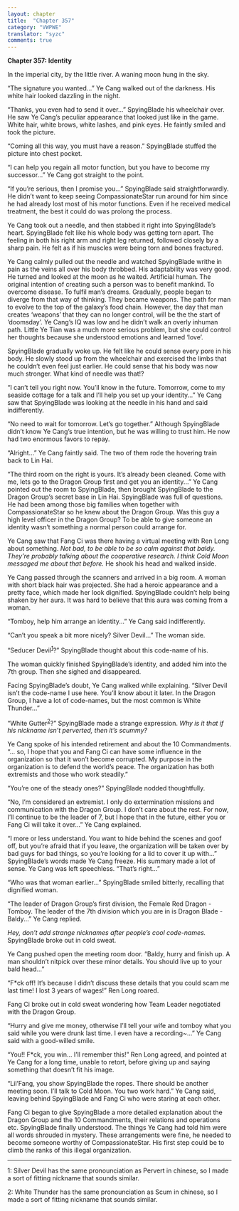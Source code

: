 ```yaml
---
layout: chapter
title:  "Chapter 357"
category: "VWPWE"
translator: "syzc"
comments: true
---
```


**Chapter 357: Identity**

In the imperial city, by the little river. A waning moon hung in the sky.

“The signature you wanted...” Ye Cang walked out of the darkness. His white hair looked dazzling in the night.

“Thanks, you even had to send it over...” SpyingBlade his wheelchair over. He saw Ye Cang’s peculiar appearance that looked just like in the game. White hair, white brows, white lashes, and pink eyes. He faintly smiled and took the picture.

“Coming all this way, you must have a reason.” SpyingBlade stuffed the picture into chest pocket.

“I can help you regain all motor function, but you have to become my successor...” Ye Cang got straight to the point.

“If you’re serious, then I promise you...” SpyingBlade said straightforwardly. He didn’t want to keep seeing CompassionateStar run around for him since he had already lost most of his motor functions. Even if he received medical treatment, the best it could do was prolong the process.

Ye Cang took out a needle, and then stabbed it right into SpyingBlade’s heart. SpyingBlade felt like his whole body was getting torn apart. The feeling in both his right arm and right leg returned, followed closely by a sharp pain. He felt as if his muscles were being torn and bones fractured.

Ye Cang calmly pulled out the needle and watched SpyingBlade writhe in pain as the veins all over his body throbbed. His adaptability was very good. He turned and looked at the moon as he waited. Artificial human. The original intention of creating such a person was to benefit mankind. To overcome disease. To fulfil man’s dreams. Gradually, people began to diverge from that way of thinking. They became weapons. The path for man to evolve to the top of the galaxy’s food chain. However, the day that man creates ‘weapons’ that they can no longer control, will be the the start of ‘doomsday’. Ye Cang’s IQ was low and he didn’t walk an overly inhuman path. Little Ye Tian was a much more serious problem, but she could control her thoughts because she understood emotions and learned ‘love’.

SpyingBlade gradually woke up. He felt like he could sense every pore in his body. He slowly stood up from the wheelchair and exercised the limbs that he couldn’t even feel just earlier. He could sense that his body was now much stronger. What kind of needle was that!?

“I can’t tell you right now. You’ll know in the future. Tomorrow, come to my seaside cottage for a talk and I’ll help you set up your identity...” Ye Cang saw that SpyingBlade was looking at the needle in his hand and said indifferently.

“No need to wait for tomorrow. Let’s go together.” Although SpyingBlade didn’t know Ye Cang’s true intention, but he was willing to trust him. He now had two enormous favors to repay.

“Alright...” Ye Cang faintly said. The two of them rode the hovering train back to Lin Hai.

“The third room on the right is yours. It’s already been cleaned. Come with me, lets go to the Dragon Group first and get you an identity...” Ye Cang pointed out the room to SpyingBlade, then brought SpyingBlade to the Dragon Group’s secret base in Lin Hai. SpyingBlade was full of questions. He had been among those big families when together with CompassionateStar so he knew about the Dragon Group. Was this guy a high level officer in the Dragon Group? To be able to give someone an identity wasn’t something a normal person could arrange for.

Ye Cang saw that Fang Ci was there having a virtual meeting with Ren Long about something. *Not bad, to be able to be so calm against that baldy. They’re probably talking about the cooperative research. I think Cold Moon messaged me about that before.* He shook his head and walked inside.

Ye Cang passed through the scanners and arrived in a big room. A woman with short black hair was projected. She had a heroic appearance and a pretty face, which made her look dignified. SpyingBlade couldn’t help being shaken by her aura. It was hard to believe that this aura was coming from a woman.

“Tomboy, help him arrange an identity...” Ye Cang said indifferently.

“Can’t you speak a bit more nicely? Silver Devil...” The woman side.

“Seducer Devil<sup>[1](#footnote1)</sup>?” SpyingBlade thought about this code-name of his.

The woman quickly finished SpyingBlade’s identity, and added him into the 7th group. Then she sighed and disappeared.

Facing SpyingBlade’s doubt, Ye Cang walked while explaining. “Silver Devil isn’t the code-name I use here. You’ll know about it later. In the Dragon Group, I have a lot of code-names, but the most common is White Thunder...”

“White Gutter<sup>[2](#footnote2)</sup>?” SpyingBlade made a strange expression. *Why is it that if his nickname isn’t perverted, then it’s scummy?*

Ye Cang spoke of his intended retirement and about the 10 Commandments. “... so, I hope that you and Fang Ci can have some influence in the organization so that it won’t become corrupted. My purpose in the organization is to defend the world’s peace. The organization has both extremists and those who work steadily.”

“You’re one of the steady ones?” SpyingBlade nodded thoughtfully.

“No, I’m considered an extremist. I only do extermination missions and communication with the Dragon Group. I don’t care about the rest. For now, I’ll continue to be the leader of 7, but I hope that in the future, either you or Fang Ci will take it over...” Ye Cang explained.

“I more or less understand. You want to hide behind the scenes and goof off, but you’re afraid that if you leave, the organization will be taken over by bad guys for bad things, so you’re looking for a lid to cover it up with...” SpyingBlade’s words made Ye Cang freeze. His summary made a lot of sense. Ye Cang was left speechless. “That’s right...”

“Who was that woman earlier...” SpyingBlade smiled bitterly, recalling that dignified woman.

“The leader of Dragon Group’s first division, the Female Red Dragon - Tomboy. The leader of the 7th division which you are in is Dragon Blade - Baldy...” Ye Cang replied.

*Hey, don’t add strange nicknames after people’s cool code-names.* SpyingBlade broke out in cold sweat.

Ye Cang pushed open the meeting room door. “Baldy, hurry and finish up. A man shouldn’t nitpick over these minor details. You should live up to your bald head...”

“F\*ck off! It’s because I didn’t discuss these details that you could scam me last time! I lost 3 years of wages!” Ren Long roared.

Fang Ci broke out in cold sweat wondering how Team Leader negotiated with the Dragon Group.

“Hurry and give me money, otherwise I’ll tell your wife and tomboy what you said while you were drunk last time. I even have a recording~...” Ye Cang said with a good-willed smile.

“You!! F\*ck, you win… I’ll remember this!” Ren Long agreed, and pointed at Ye Cang for a long time, unable to retort, before giving up and saying something that doesn’t fit his image.

“Lil’Fang, you show SpyingBlade the ropes. There should be another meeting soon. I’ll talk to Cold Moon. You two work hard.” Ye Cang said, leaving behind SpyingBlade and Fang Ci who were staring at each other.

Fang Ci began to give SpyingBlade a more detailed explanation about the Dragon Group and the 10 Commandments, their relations and operations etc. SpyingBlade finally understood. The things Ye Cang had told him were all words shrouded in mystery. These arrangements were fine, he needed to become someone worthy of CompassionateStar. His first step could be to climb the ranks of this illegal organization.

---

<a name="footnote1">1</a>: Silver Devil has the same pronounciation as Pervert in chinese, so I made a sort of fitting nickname that sounds similar.

<a name="footnote2">2</a>: White Thunder has the same pronounciation as Scum in chinese, so I made a sort of fitting nickname that sounds similar.